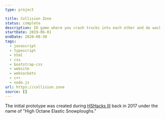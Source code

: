```yaml
---
type: project

title: Collision Zone
status: complete
description: IO game where you crash trucks into each other and do wacky jukes
startDate: 2019-06-01
endDate: 2020-08-30
tags:
  - javascript
  - typescript
  - html
  - css
  - bootstrap-css
  - website
  - websockets
  - c++
  - node.js
url: https://collision.zone
source: []
---
```


The initial prototype was created during [HSHacks III](https://github.com/Plenglin/HSHacks-III) back in 2017 under the name of "High Octane Elastic Snowploughs."
